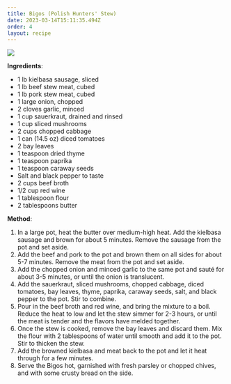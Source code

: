 ```yaml
---
title: Bigos (Polish Hunters' Stew)
date: 2023-03-14T15:11:35.494Z
order: 4
layout: recipe
---
```

![](../uploads/dall·e-2023-03-14-14.33.51-cookbook-image-of-perfect-pork-stew-with-grilled-bread.png)



**Ingredients**:

* 1 lb kielbasa sausage, sliced
* 1 lb beef stew meat, cubed
* 1 lb pork stew meat, cubed
* 1 large onion, chopped
* 2 cloves garlic, minced
* 1 cup sauerkraut, drained and rinsed
* 1 cup sliced mushrooms
* 2 cups chopped cabbage
* 1 can (14.5 oz) diced tomatoes
* 2 bay leaves
* 1 teaspoon dried thyme
* 1 teaspoon paprika
* 1 teaspoon caraway seeds
* Salt and black pepper to taste
* 2 cups beef broth
* 1/2 cup red wine
* 1 tablespoon flour
* 2 tablespoons butter

**Method**:

1. In a large pot, heat the butter over medium-high heat. Add the kielbasa sausage and brown for about 5 minutes. Remove the sausage from the pot and set aside.
2. Add the beef and pork to the pot and brown them on all sides for about 5-7 minutes. Remove the meat from the pot and set aside.
3. Add the chopped onion and minced garlic to the same pot and sauté for about 3-5 minutes, or until the onion is translucent.
4. Add the sauerkraut, sliced mushrooms, chopped cabbage, diced tomatoes, bay leaves, thyme, paprika, caraway seeds, salt, and black pepper to the pot. Stir to combine.
5. Pour in the beef broth and red wine, and bring the mixture to a boil. Reduce the heat to low and let the stew simmer for 2-3 hours, or until the meat is tender and the flavors have melded together.
6. Once the stew is cooked, remove the bay leaves and discard them. Mix the flour with 2 tablespoons of water until smooth and add it to the pot. Stir to thicken the stew.
7. Add the browned kielbasa and meat back to the pot and let it heat through for a few minutes.
8. Serve the Bigos hot, garnished with fresh parsley or chopped chives, and with some crusty bread on the side.